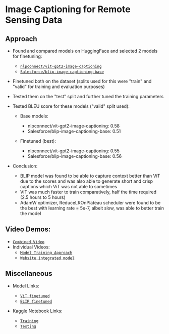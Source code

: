 # Image Captioning for Remote Sensing Data

## Approach

- Found and compared models on HuggingFace and selected 2 models for finetuning:
    - [`nlpconnect/vit-gpt2-image-captioning`](https://huggingface.co/nlpconnect/vit-gpt2-image-captioning)
    - [`Salesforce/blip-image-captioning-base`](https://huggingface.co/Salesforce/blip-image-captioning-base)

- Finetuned both on the dataset (splits used for this were "train" and "valid" for training and evaluation purposes)
- Tested them on the "test" split and further tuned the training parameters
- Tested BLEU score for these models ("valid" split used):
    - Base models:
        - nlpconnect/vit-gpt2-image-captioning: 0.58
        - Salesforce/blip-image-captioning-base: 0.51

    - Finetuned (best):
        - nlpconnect/vit-gpt2-image-captioning: 0.55
        - Salesforce/blip-image-captioning-base: 0.56

- Conclusion:
    - BLIP model was found to be able to capture context better than ViT due to the scores and was also able to generate short and crisp captions which ViT was not able to sometimes
    - ViT was much faster to train comparatively, half the time required (2.5 hours to 5 hours)
    - AdamW optimizer, ReduceLROnPlateau scheduler were found to be the best with learning rate = 5e-7, albeit slow, was able to better train the model

## Video Demos:

- [`Combined Video`](https://drive.google.com/file/d/1DHO_ek6zn2u86l4WRYvZ5I0N8--bQNrn/view)
- Individual Videos:
    - [`Model Training Approach`](https://drive.google.com/file/d/1db2b6i9j7Wlbq7zl5nATT0_TlTeHl5mb/view?usp=sharing)
    - [`Website integrated model`](https://drive.google.com/file/d/1tDcs57KPvCCVgJS1L2XMhpj6UXomFKuv/view?usp=drive_link)

## Miscellaneous
- Model Links:
    - [`ViT finetuned`](https://www.kaggle.com/datasets/gurveersinghvirk/clip-gpt2-rsicd-finetuned-5-epochs)
    - [`BLIP finetuned`](https://huggingface.co/Gurveer05/blip-image-captioning-base-rscid-finetuned/)

- Kaggle Notebook Links:
    - [`Training`](https://www.kaggle.com/code/gurveersinghvirk/trinit-hackathon/)
    - [`Testing`](https://www.kaggle.com/code/gurveersinghvirk/trinit-hackathon-testing/)
